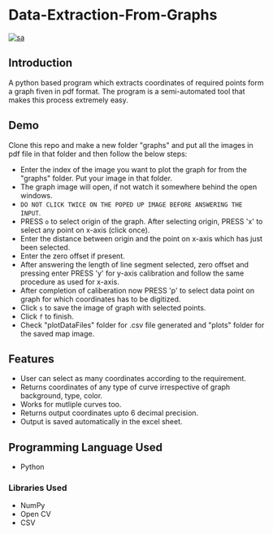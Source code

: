 # Data-Extraction-From-Graphs

[![sa](https://user-images.githubusercontent.com/62691542/125805584-bcdbe448-0846-4c1b-9506-7ecd3c90a38c.png)
](![sa](https://user-images.githubusercontent.com/62691542/125805584-bcdbe448-0846-4c1b-9506-7ecd3c90a38c.png)
)

## Introduction
A python based program which extracts coordinates of required points form a graph fiven in pdf format. 
The program is a semi-automated tool that makes this process extremely easy.

## Demo
 Clone this repo and make a new folder "graphs" and put all the images in pdf file in that folder and then follow the below steps:
 
- Enter the index of the image you want to plot the graph for from the "graphs" folder. Put your image in that folder.
- The graph image will open, if not watch it somewhere behind the open windows.
- `DO NOT CLICK TWICE ON THE POPED UP IMAGE BEFORE ANSWERING THE INPUT`. 
- PRESS `o` to select origin of the graph. After selecting origin, PRESS 'x' to select any point on x-axis (click once).
- Enter the distance between origin and the point on x-axis which has just been selected.
- Enter the zero offset if present.
- After answering the length of line segment selected, zero offset and pressing enter PRESS 'y' for y-axis calibration and follow the same procedure as used for x-axis.
- After completion of caliberation now PRESS 'p' to select data point on graph for which coordinates has to be digitized.
- Click `s` to save the image of graph with selected points.
- Click `f` to finish.
- Check "plotDataFiles" folder for .csv file generated and "plots" folder for the saved map image.

## Features

- User can select as many coordinates according to the requirement.
- Returns coordinates of any type of curve irrespective of graph background, type, color.
- Works for mutliple curves too.
- Returns output coordinates upto 6 decimal precision.
- Output is saved automatically in the excel sheet.


## Programming Language Used

- Python
### Libraries Used
- NumPy
- Open CV
- CSV








